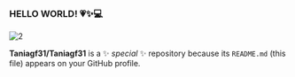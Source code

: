 ### HELLO WORLD! 💗✨💻

![2](https://user-images.githubusercontent.com/116085996/228367621-d5b8eda8-1cbd-40f9-b804-bf3e82b82d69.png)

**Taniagf31/Taniagf31** is a ✨ _special_ ✨ repository because its `README.md` (this file) appears on your GitHub profile.

<!--Here are some ideas to get you started:

- 🔭 I’m currently working on ...
- 🌱 I’m currently learning ...
- 👯 I’m looking to collaborate on ...
- 🤔 I’m looking for help with ...
- 💬 Ask me about ...
- 📫 How to reach me: ...
- 😄 Pronouns: ...
- ⚡ Fun fact: ...
-->
